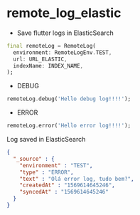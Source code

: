 # remote_log_elastic

- Save flutter logs in ElasticSearch

```dart
final remoteLog = RemoteLog(
  environment: RemoteLogEnv.TEST,
  url: URL_ELASTIC,
  indexName: INDEX_NAME,
);
```

- DEBUG
```dart
remoteLog.debug('Hello debug log!!!!');
```

- ERROR
```dart
remoteLog.error('Hello error log!!!!');
```

Log saved in ElasticSearch

```json
{
  "_source" : {
    "environment" : "TEST",
    "type" : "ERROR",
    "text" : "Olá error log, tudo bem?",
    "createdAt" : "1569614645246",
    "syncedAt" : "1569614645246"
  }
}
```
